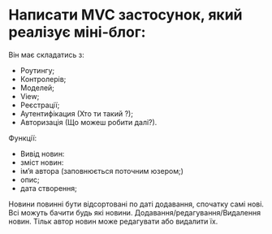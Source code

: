 # Написати MVC застосунок, який реалізує міні-блог:

Він має складатись з:
- Роутингу;
- Контролерів;
- Моделей;
- View;
- Реєстрації;
- Аутентифікация (Хто ти такий ?);
- Авторизація (Що можеш робити далі?).

Функції:
- Вивід новин:
- зміст новин:
 - ім’я автора (заповнюється поточним юзером;)
 - опис;
 - дата створення;

Новини повинні бути відсортовані по даті додавання, спочатку самі нові.
Всі можуть бачити будь які новини.  Додавання/редагування/Видалення новин. Тільк автор новин може редагувати або видалити їх.
